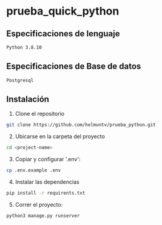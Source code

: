 # prueba_quick_python

## Especificaciones de lenguaje

```sh
Python 3.8.10
```

## Especificaciones de Base de datos

```sh
Postgresql
```

## Instalación

1. Clone el repositorio

```sh
git clone https://github.com/helmuntv/prueba_python.git
```

2. Ubicarse en la carpeta del proyecto

```sh
cd <project-name>
```

3. Copiar y configurar '.env':

```sh
cp .env.example .env
```

4. Instalar las dependencias

```sh
pip install -r requirents.txt
```

5. Correr el proyecto:

```sh
python3 manage.py runserver
```